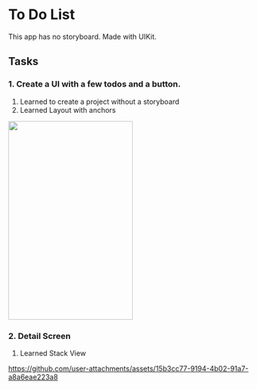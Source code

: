 # To Do List 

This app has no storyboard. Made with UIKit. 

## Tasks
### 1. Create a UI with a few todos and a button.
  1. Learned to create a project without a storyboard 
  2. Learned Layout with anchors

<img src="https://github.com/user-attachments/assets/c5501614-dc3c-4677-af5c-309bc67b14a3" width="250px" height="400px" />

### 2. Detail Screen 
  1. Learned Stack View


https://github.com/user-attachments/assets/15b3cc77-9194-4b02-91a7-a8a6eae223a8




